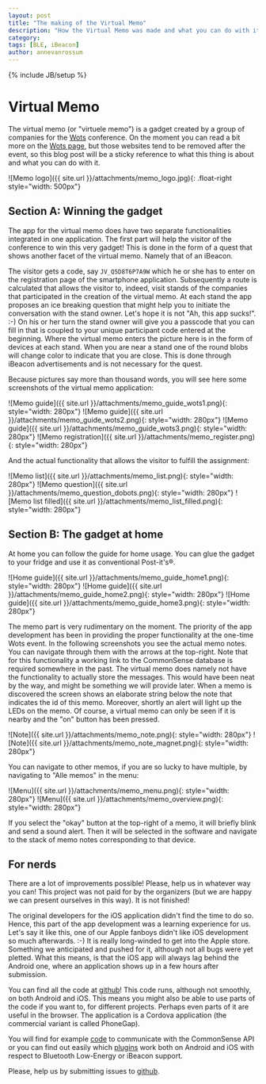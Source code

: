 ```yaml
---
layout: post
title: "The making of the Virtual Memo"
description: "How the Virtual Memo was made and what you can do with it"
category: 
tags: [BLE, iBeacon]
author: annevanrossum
---
```

{% include JB/setup %}

# Virtual Memo

The virtual memo (or "virtuele memo") is a gadget created by a group of companies for the [Wots](http://wots.nl) 
conference. On the moment you can read a bit more on the [Wots page](http://wots.nl/gadget-virtuele-memo/), but 
those websites tend to be removed after the event, so this blog post will be a sticky reference to what this thing is
about and what you can do with it.

![Memo logo]({{ site.url }}/attachments/memo_logo.jpg){: .float-right style="width: 500px"}

## Section A: Winning the gadget

The app for the virtual memo does have two separate functionalities integrated in one application. The first part will
help the visitor of the conference to win this very gadget! This is done in the form of a quest that shows another
facet of the virtual memo. Namely that of an iBeacon.

The visitor gets a code, say `JV_Q5D8T6P7A9W` which he or she has to enter on the registration page of the smartphone 
application. Subsequently a route is calculated that allows the visitor to, indeed, visit stands of the companies that 
participated in the creation of the virtual memo. At each stand the app proposes an ice breaking question that might
help you to initiate the conversation with the stand owner. Let's hope it is not "Ah, this app sucks!". :-) On his or 
her turn the stand owner will give you a passcode that you can fill in that is coupled to your unique participant code
entered at the beginning. Where the virtual memo enters the picture here is in the form of devices at each stand. When
you are near a stand one of the round blobs will change color to indicate that you are close. This is done through
iBeacon advertisements and is not necessary for the quest.

Because pictures say more than thousand words, you will see here some screenshots of the virtual memo application:

![Memo guide]({{ site.url }}/attachments/memo_guide_wots1.png){: style="width: 280px"}
![Memo guide]({{ site.url }}/attachments/memo_guide_wots2.png){: style="width: 280px"}
![Memo guide]({{ site.url }}/attachments/memo_guide_wots3.png){: style="width: 280px"}
![Memo registration]({{ site.url }}/attachments/memo_register.png){: style="width: 280px"}

And the actual functionality that allows the visitor to fulfill the assignment:

![Memo list]({{ site.url }}/attachments/memo_list.png){: style="width: 280px"}
![Memo question]({{ site.url }}/attachments/memo_question_dobots.png){: style="width: 280px"}
![Memo list filled]({{ site.url }}/attachments/memo_list_filled.png){: style="width: 280px"}

## Section B: The gadget at home

At home you can follow the guide for home usage. You can glue the gadget to your fridge and use it as conventional
Post-it's®.


![Home guide]({{ site.url }}/attachments/memo_guide_home1.png){: style="width: 280px"}
![Home guide]({{ site.url }}/attachments/memo_guide_home2.png){: style="width: 280px"}
![Home guide]({{ site.url }}/attachments/memo_guide_home3.png){: style="width: 280px"}

The memo part is very rudimentary on the moment. The priority of the app development has been in providing the proper
functionality at the one-time Wots event. In the following screenshots you see the actual memo notes. You can navigate 
through them with the arrows at the top-right. Note that for this functionality a working link to the CommonSense
database is required somewhere in the past. The virtual memo does namely not have the functionality to actually store
the messages. This would have been neat by the way, and might be something we will provide later. When a memo is
discovered the screen shows an elaborate string below the note that indicates the id of this memo. Moreover, shortly
an alert will light up the LEDs on the memo. Of course, a virtual memo can only be seen if it is nearby and the "on"
button has been pressed.

![Note]({{ site.url }}/attachments/memo_note.png){: style="width: 280px"}
![Note]({{ site.url }}/attachments/memo_note_magnet.png){: style="width: 280px"}

You can navigate to other memos, if you are so lucky to have multiple, by navigating to "Alle memos" in the menu:

![Menu]({{ site.url }}/attachments/memo_menu.png){: style="width: 280px"}
![Menu]({{ site.url }}/attachments/memo_overview.png){: style="width: 280px"}

If you select the "okay" button at the top-right of a memo, it will briefly blink and send a sound alert. Then it will
be selected in the software and navigate to the stack of memo notes corresponding to that device.

## For nerds

There are a lot of improvements possible! Please, help us in whatever way you can! This project was not paid for by the
organizers (but we are happy we can present ourselves in this way). It is not finished!

The original developers for the iOS application didn't find the time to do so. Hence, this part of the app development
was a learning experience for us. Let's say it like this, one of our Apple fanboys didn't like iOS development so much
afterwards. :-) It is really long-winded to get into the Apple store. Something we anticipated and pushed for it, 
although not all bugs were yet pletted. What this means, is that the iOS app will always lag behind the Android one,
where an application shows up in a few hours after submission.

You can find all the code at [github](https://github.com/almende/virtuele-memo)! This code runs, although not smoothly,
on both Android and iOS. This means you might also be able to use parts of the code if you want to, for different 
projects. Perhaps even parts of it are useful in the browser. The application is a Cordova application (the commercial
variant is called PhoneGap). 

You will find for example [code](https://github.com/almende/virtuele-memo/blob/master/cordova/com.almende.VirtualMemo/www/js/senseapi.js) to communicate with the CommonSense API or you can find out easily which [plugins](https://github.com/almende/virtuele-memo/tree/master/cordova/com.almende.VirtualMemo) work both on Android and iOS with respect to Bluetooth Low-Energy or iBeacon support.

Please, help us by submitting issues to [github](https://github.com/almende/virtuele-memo/issues).






